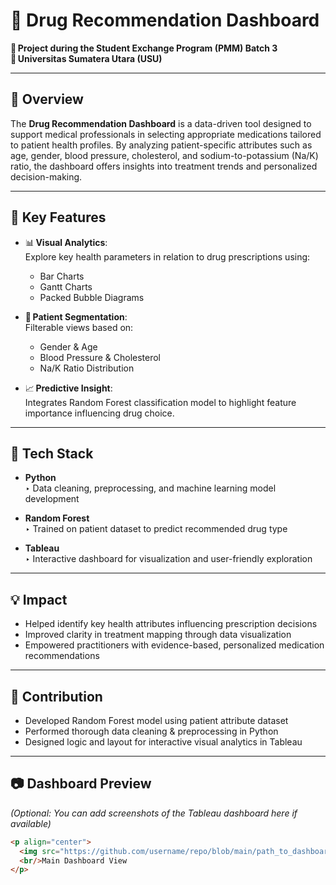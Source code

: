 # 💊 Drug Recommendation Dashboard

📍 **Project during the Student Exchange Program (PMM) Batch 3**  
📍 **Universitas Sumatera Utara (USU)**  

---

## 📌 Overview

The **Drug Recommendation Dashboard** is a data-driven tool designed to support medical professionals in selecting appropriate medications tailored to patient health profiles. By analyzing patient-specific attributes such as age, gender, blood pressure, cholesterol, and sodium-to-potassium (Na/K) ratio, the dashboard offers insights into treatment trends and personalized decision-making.

---

## 🧠 Key Features

- 📊 **Visual Analytics**:  
  Explore key health parameters in relation to drug prescriptions using:
  - Bar Charts
  - Gantt Charts
  - Packed Bubble Diagrams

- 🧬 **Patient Segmentation**:  
  Filterable views based on:
  - Gender & Age  
  - Blood Pressure & Cholesterol  
  - Na/K Ratio Distribution

- 📈 **Predictive Insight**:  
  Integrates Random Forest classification model to highlight feature importance influencing drug choice.

---

## 🔧 Tech Stack

- **Python**  
  ‣ Data cleaning, preprocessing, and machine learning model development

- **Random Forest**  
  ‣ Trained on patient dataset to predict recommended drug type

- **Tableau**  
  ‣ Interactive dashboard for visualization and user-friendly exploration

---

## 💡 Impact

- Helped identify key health attributes influencing prescription decisions
- Improved clarity in treatment mapping through data visualization
- Empowered practitioners with evidence-based, personalized medication recommendations

---

## 🧪 Contribution

- Developed Random Forest model using patient attribute dataset
- Performed thorough data cleaning & preprocessing in Python
- Designed logic and layout for interactive visual analytics in Tableau

---

## 📷 Dashboard Preview

_(Optional: You can add screenshots of the Tableau dashboard here if available)_

```html
<p align="center">
  <img src="https://github.com/username/repo/blob/main/path_to_dashboard_screenshot1.png?raw=true" width="500"/>
  <br/>Main Dashboard View
</p>
